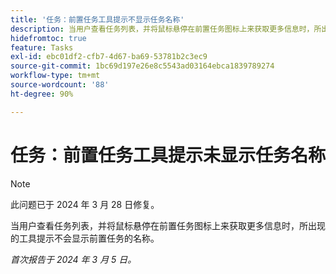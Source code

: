 ```yaml
---
title: '任务：前置任务工具提示不显示任务名称'
description: 当用户查看任务列表，并将鼠标悬停在前置任务图标上来获取更多信息时，所出现的工具提示不会显示前置任务的名称。
hidefromtoc: true
feature: Tasks
exl-id: ebc01df2-cfb7-4d67-ba69-53781b2c3ec9
source-git-commit: 1bc69d197e26e8c5543ad03164ebca1839789274
workflow-type: tm+mt
source-wordcount: '88'
ht-degree: 90%

---
```


# 任务：前置任务工具提示未显示任务名称

>[!NOTE]
>
>此问题已于 2024 年 3 月 28 日修复。

当用户查看任务列表，并将鼠标悬停在前置任务图标上来获取更多信息时，所出现的工具提示不会显示前置任务的名称。

_首次报告于 2024 年 3 月 5 日。_
